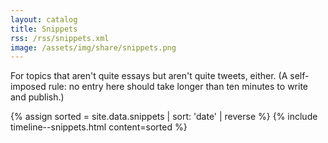 ```yaml
---
layout: catalog
title: Snippets
rss: /rss/snippets.xml
image: /assets/img/share/snippets.png
---
```


For topics that aren't quite essays but aren't quite tweets, either. (A self-imposed rule: no entry here should take longer than ten minutes to write and publish.)

{% assign sorted = site.data.snippets | sort: 'date' | reverse %}
{% include timeline--snippets.html content=sorted %}
